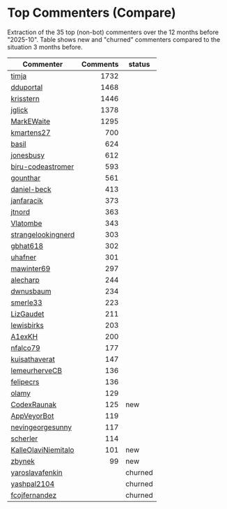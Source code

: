 # Top Commenters (Compare)

Extraction of the 35 top (non-bot) commenters 
over the 12 months before "2025-10".
Table shows new and "churned" commenters compared 
to the situation 3 months before.


| Commenter           | Comments | status  |
| ------------------- | -------: | ------- |
| [timja](commentersPlot/timja.png) |     1732 |         |
| [dduportal](commentersPlot/dduportal.png) |     1468 |         |
| [krisstern](commentersPlot/krisstern.png) |     1446 |         |
| [jglick](commentersPlot/jglick.png) |     1378 |         |
| [MarkEWaite](commentersPlot/MarkEWaite.png) |     1295 |         |
| [kmartens27](commentersPlot/kmartens27.png) |      700 |         |
| [basil](commentersPlot/basil.png) |      624 |         |
| [jonesbusy](commentersPlot/jonesbusy.png) |      612 |         |
| [biru-codeastromer](commentersPlot/biru-codeastromer.png) |      593 |         |
| [gounthar](commentersPlot/gounthar.png) |      561 |         |
| [daniel-beck](commentersPlot/daniel-beck.png) |      413 |         |
| [janfaracik](commentersPlot/janfaracik.png) |      373 |         |
| [jtnord](commentersPlot/jtnord.png) |      363 |         |
| [Vlatombe](commentersPlot/Vlatombe.png) |      343 |         |
| [strangelookingnerd](commentersPlot/strangelookingnerd.png) |      303 |         |
| [gbhat618](commentersPlot/gbhat618.png) |      302 |         |
| [uhafner](commentersPlot/uhafner.png) |      301 |         |
| [mawinter69](commentersPlot/mawinter69.png) |      297 |         |
| [alecharp](commentersPlot/alecharp.png) |      244 |         |
| [dwnusbaum](commentersPlot/dwnusbaum.png) |      234 |         |
| [smerle33](commentersPlot/smerle33.png) |      223 |         |
| [LizGaudet](commentersPlot/LizGaudet.png) |      211 |         |
| [lewisbirks](commentersPlot/lewisbirks.png) |      203 |         |
| [A1exKH](commentersPlot/A1exKH.png) |      200 |         |
| [nfalco79](commentersPlot/nfalco79.png) |      177 |         |
| [kuisathaverat](commentersPlot/kuisathaverat.png) |      147 |         |
| [lemeurherveCB](commentersPlot/lemeurherveCB.png) |      136 |         |
| [felipecrs](commentersPlot/felipecrs.png) |      136 |         |
| [olamy](commentersPlot/olamy.png) |      129 |         |
| [CodexRaunak](commentersPlot/CodexRaunak.png) |      125 | new     |
| [AppVeyorBot](commentersPlot/AppVeyorBot.png) |      119 |         |
| [nevingeorgesunny](commentersPlot/nevingeorgesunny.png) |      117 |         |
| [scherler](commentersPlot/scherler.png) |      114 |         |
| [KalleOlaviNiemitalo](commentersPlot/KalleOlaviNiemitalo.png) |      101 | new     |
| [zbynek](commentersPlot/zbynek.png) |       99 | new     |
| [yaroslavafenkin](commentersPlot/yaroslavafenkin.png) |          | churned |
| [yashpal2104](commentersPlot/yashpal2104.png) |          | churned |
| [fcojfernandez](commentersPlot/fcojfernandez.png) |          | churned |
